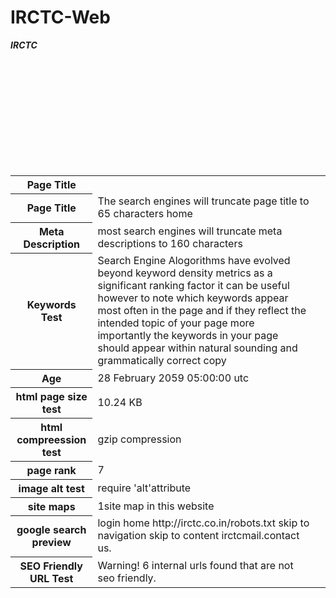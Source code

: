 # IRCTC-Web
<html>

<body>

<table>

<b><i>IRCTC</i></b>

<tr>

<th><b>Page Title</b></th>
</tr>

<tr>

<th>Page Title</th>

<td>The search engines will truncate page title to 65 characters home </td><br>

</tr>

<tr>

<th>Meta Description</th>
<td>most search engines will truncate meta descriptions to 160 characters<td><br>

</tr>

<tr>

<th>Keywords Test</th>
<td>Search Engine Alogorithms have evolved beyond keyword density metrics as a significant ranking factor it can be useful however to note which keywords appear most often in the page and if they reflect the intended topic of your page more importantly the keywords in your page should appear within natural sounding and grammatically correct copy</td><br>

</tr>

<tr>

<th>Age</th>

<td>28 February 2059 05:00:00 utc</td><br>

</tr>

<tr>


<th>html page size test</th>

<td>10.24 KB</td><br>

</tr>

<tr>

<th>html compreession test</th>

<td>gzip compression</td><br>

</tr>

<tr>


<th>page rank</th>
<td>7</td><br>

</tr>

<tr>

<th>image alt test</th>
<td>require 'alt'attribute</td><br>
</tr>

<tr>

<th>site maps</th>

<td>1site map in this website</td><br>

</tr>

<tr>

<th>google search preview</th>

<td>login home  http://irctc.co.in/robots.txt  skip to navigation skip to content irctcmail.contact us.</td><br>

</tr>

<tr>

<th>SEO Friendly URL Test</th>

<td>Warning! 6 internal urls found that are not seo friendly.</td><br>

</tr>

</table>

</body>

</html>
